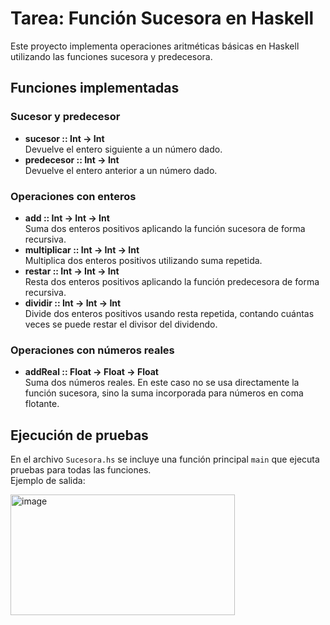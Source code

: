 # Tarea: Función Sucesora en Haskell

Este proyecto implementa operaciones aritméticas básicas en Haskell utilizando las funciones sucesora y predecesora.

## Funciones implementadas

### Sucesor y predecesor
- **sucesor :: Int -> Int**  
  Devuelve el entero siguiente a un número dado.  
- **predecesor :: Int -> Int**  
  Devuelve el entero anterior a un número dado.  

### Operaciones con enteros
- **add :: Int -> Int -> Int**  
  Suma dos enteros positivos aplicando la función sucesora de forma recursiva.  
- **multiplicar :: Int -> Int -> Int**  
  Multiplica dos enteros positivos utilizando suma repetida.  
- **restar :: Int -> Int -> Int**  
  Resta dos enteros positivos aplicando la función predecesora de forma recursiva.  
- **dividir :: Int -> Int -> Int**  
  Divide dos enteros positivos usando resta repetida, contando cuántas veces se puede restar el divisor del dividendo.  

### Operaciones con números reales
- **addReal :: Float -> Float -> Float**  
  Suma dos números reales. En este caso no se usa directamente la función sucesora, sino la suma incorporada para números en coma flotante.  

## Ejecución de pruebas

En el archivo `Sucesora.hs` se incluye una función principal `main` que ejecuta pruebas para todas las funciones.  
Ejemplo de salida:


<img width="359" height="193" alt="image" src="https://github.com/user-attachments/assets/0395f665-3cf1-4e5a-887e-180210859724" />
